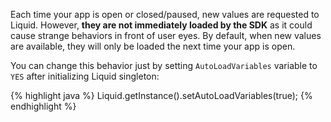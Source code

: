 
Each time your app is open or closed/paused, new values are requested to Liquid. However, **they are not immediately loaded by the SDK** as it could cause strange behaviors in front of user eyes. By default, when new values are available, they will only be loaded the next time your app is open.

You can change this behavior just by setting `AutoLoadVariables` variable to `YES` after initializing Liquid singleton:

{% highlight java %}
Liquid.getInstance().setAutoLoadVariables(true);
{% endhighlight %}
